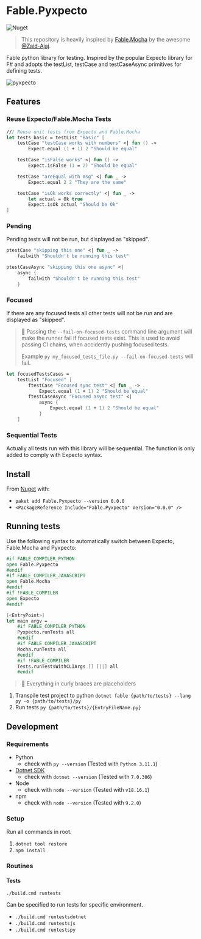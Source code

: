 ﻿# Fable.Pyxpecto

![Nuget](https://img.shields.io/nuget/dt/Fable.Pyxpecto?label=Nuget)

> This repository is heavily inspired by [Fable.Mocha](https://github.com/Zaid-Ajaj/Fable.Mocha/) by the awesome [@Zaid-Ajaj](https://github.com/Zaid-Ajaj).

Fable python library for testing. Inspired by the popular Expecto library for F# and adopts the testList, testCase and testCaseAsync primitives for defining tests.

![pyxpecto](https://github.com/Freymaurer/Fable.Pyxpecto/assets/39732517/c5d09db3-8f63-4372-8655-6330c8a00af1)

## Features

### Reuse Expecto/Fable.Mocha Tests

```fsharp
/// Reuse unit tests from Expecto and Fable.Mocha
let tests_basic = testList "Basic" [
    testCase "testCase works with numbers" <| fun () ->
        Expect.equal (1 + 1) 2 "Should be equal"

    testCase "isFalse works" <| fun () ->
        Expect.isFalse (1 = 2) "Should be equal"

    testCase "areEqual with msg" <| fun _ ->
        Expect.equal 2 2 "They are the same"

    testCase "isOk works correctly" <| fun _ ->
        let actual = Ok true
        Expect.isOk actual "Should be Ok"
]
```
### Pending

Pending tests will not be run, but displayed as "skipped".

```fsharp
ptestCase "skipping this one" <| fun _ ->
    failwith "Shouldn't be running this test"

ptestCaseAsync "skipping this one async" <|
    async {
        failwith "Shouldn't be running this test"
    }
```

### Focused

If there are any focused tests all other tests will not be run and are displayed as "skipped".

> 👀 Passing the `--fail-on-focused-tests` command line argument will make the runner fail if focused tests exist. This is used to avoid passing CI chains, when accidently pushing focused tests.
>
> Example `py my_focused_tests_file.py --fail-on-focused-tests` will fail.

```fsharp
let focusedTestsCases =
    testList "Focused" [
        ftestCase "Focused sync test" <| fun _ ->
            Expect.equal (1 + 1) 2 "Should be equal"
        ftestCaseAsync "Focused async test" <|
            async {
                Expect.equal (1 + 1) 2 "Should be equal"
            }
    ]
```

### Sequential Tests

Actually all tests run with this library will be sequential. The function is only added to comply with Expecto syntax.

## Install

From [Nuget](https://www.nuget.org/packages/Fable.Pyxpecto/0.0.0) with:

- `paket add Fable.Pyxpecto --version 0.0.0`
- `<PackageReference Include="Fable.Pyxpecto" Version="0.0.0" />`

## Running tests

Use the following syntax to automatically switch between Expecto, Fable.Mocha and Pyxpecto:

```fsharp
#if FABLE_COMPILER_PYTHON
open Fable.Pyxpecto
#endif
#if FABLE_COMPILER_JAVASCRIPT
open Fable.Mocha
#endif
#if !FABLE_COMPILER
open Expecto
#endif
```

```fsharp
[<EntryPoint>]
let main argv =
    #if FABLE_COMPILER_PYTHON
    Pyxpecto.runTests all
    #endif
    #if FABLE_COMPILER_JAVASCRIPT
    Mocha.runTests all
    #endif
    #if !FABLE_COMPILER
    Tests.runTestsWithCLIArgs [] [||] all
    #endif
```

> 👀 Everything in curly braces are placeholders

1. Transpile test project to python `dotnet fable {path/to/tests} --lang py -o {path/to/tests}/py`
2. Run tests `py {path/to/tests}/{EntryFileName.py}`

## Development

### Requirements

- Python
  - check with `py --version` (Tested with `Python 3.11.1`)
- [Dotnet SDK](https://dotnet.microsoft.com/en-us/download)
  - check with `dotnet --version` (Tested with `7.0.306`)
- Node
  - check with `node --version` (Tested with `v18.16.1`)
- npm
  - check with `node --version` (Tested with `9.2.0`)

### Setup

Run all commands in root.

1. `dotnet tool restore`
1. `npm install`

### Routines

#### Tests

`./build.cmd runtests`

Can be specified to run tests for specific environment.

- `./build.cmd runtestsdotnet`
- `./build.cmd runtestsjs`
- `./build.cmd runtestspy`
